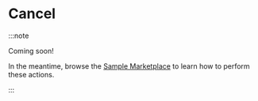 # Cancel

:::note

Coming soon!

In the meantime, browse the [Sample Marketplace](https://github.com/reservoirprotocol/sample-marketplace) to learn how to perform these actions.

:::
